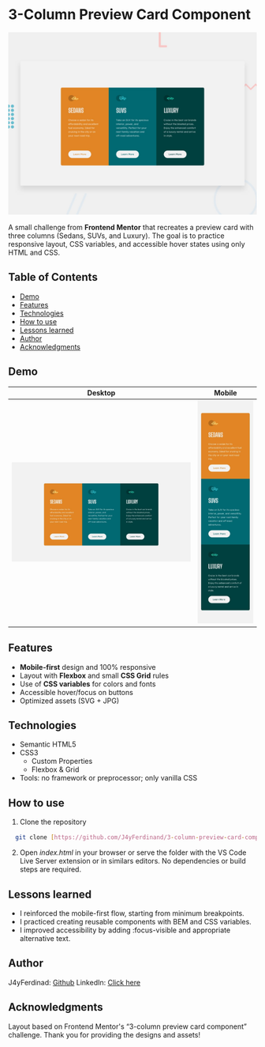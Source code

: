 # 3-Column Preview Card Component

![Component preview](./preview.jpg)

A small challenge from **Frontend Mentor** that recreates a preview card with three columns (Sedans, SUVs, and Luxury). The goal is to practice responsive layout, CSS variables, and accessible hover states using only HTML and CSS.

## Table of Contents
- [Demo](#demo)
- [Features](#features)
- [Technologies](#technologies)
- [How to use](#how-to-use)
- [Lessons learned](#lessons-learned)
- [Author](#author)
- [Acknowledgments](#acknowledgments)

## Demo
| Desktop | Mobile |
|---------|--------|
| ![Desktop screenshot](./design/desktop-design.jpg) | ![Mobile screenshot](./design/mobile-design.jpg) |

## Features
- **Mobile-first** design and 100% responsive
- Layout with **Flexbox** and small **CSS Grid** rules
- Use of **CSS variables** for colors and fonts
- Accessible hover/focus on buttons
- Optimized assets (SVG + JPG)  

## Technologies
- Semantic HTML5
- CSS3  
  - Custom Properties  
  - Flexbox & Grid  
- Tools: no framework or preprocessor; only vanilla CSS

## How to use
1. Clone the repository
```bash
  git clone [https://github.com/J4yFerdinand/3-column-preview-card-component.git](https://github.com/tuusuario/3-column-preview-card-component.git)
```
2. Open _index.html_ in your browser or serve the folder with the VS Code Live Server extension or in similars editors. No dependencies or build steps are required.

## Lessons learned
- I reinforced the mobile-first flow, starting from minimum breakpoints.
- I practiced creating reusable components with BEM and CSS variables.
- I improved accessibility by adding :focus-visible and appropriate alternative text.

## Author
J4yFerdinad: [Github](https://github.com/J4yFerdinand/)
LinkedIn: [Click here](https://www.linkedin.com/in/joferiva/)

## Acknowledgments
Layout based on Frontend Mentor's “3-column preview card component” challenge. Thank you for providing the designs and assets!